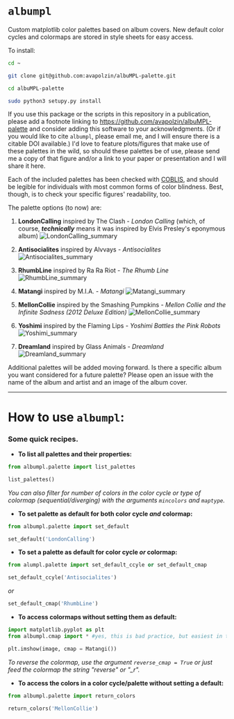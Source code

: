 # `albumpl `
Custom matplotlib color palettes based on album covers. New default color cycles and colormaps are stored in style sheets for easy access.

To install:
```bash
cd ~

git clone git@github.com:avapolzin/albuMPL-palette.git

cd albuMPL-palette

sudo python3 setupy.py install

````

If you use this package or the scripts in this repository in a publication, please add a footnote linking to https://github.com/avapolzin/albuMPL-palette and consider adding this software to your acknowledgments. (Or if you would like to cite `albumpl`, please email me, and I will ensure there is a citable DOI available.) I'd love to feature plots/figures that make use of these palettes in the wild, so should these palettes be of use, please send me a copy of that figure and/or a link to your paper or presentation and I will share it here.

Each of the included palettes has been checked with [COBLIS](https://www.color-blindness.com/coblis-color-blindness-simulator/), and should be legible for individuals with most common forms of color blindness. Best, though, is to check your specific figures' readability, too.


The palette options (to now) are:
1. __LondonCalling__ inspired by The Clash - _London Calling_ (which, of course, ***technically*** means it was inspired by Elvis Presley's eponymous album)
![LondonCalling_summary](https://user-images.githubusercontent.com/29441772/149859998-c0d2990b-123f-40f2-90ca-644cfaae0cdf.png)

2. __Antisocialites__ inspired by Alvvays - _Antisocialites_
![Antisocialites_summary](https://user-images.githubusercontent.com/29441772/149859986-f0f7c779-398e-43ab-996a-245179045783.png)

3. __RhumbLine__ inspired by Ra Ra Riot - _The Rhumb Line_
![RhumbLine_summary](https://user-images.githubusercontent.com/29441772/149860002-220f06c8-ed04-4a83-8c00-36e3e424af54.png)

4. __Matangi__ inspired by M.I.A. - _Matangi_
![Matangi_summary](https://user-images.githubusercontent.com/29441772/188832951-59b23143-d6fc-4e10-9f2a-2d2aaa967ce1.png)

5. __MellonCollie__ inspired by the Smashing Pumpkins - _Mellon Collie and the Infinite Sadness (2012 Deluxe Edition)_
![MellonCollie_summary](https://user-images.githubusercontent.com/29441772/188832959-3bfdc247-c103-4891-9009-1fcdcdb4723d.png)

6. __Yoshimi__ inspired by the Flaming Lips - _Yoshimi Battles the Pink Robots_
![Yoshimi_summary](https://user-images.githubusercontent.com/29441772/189017212-7bed5791-cd85-4a2f-b699-5cbe4444fb06.png)

7. __Dreamland__ inspired by Glass Animals - _Dreamland_
![Dreamland_summary](https://user-images.githubusercontent.com/29441772/189263297-7fa4f2f4-572d-4083-ac73-1eda1b22e94b.png)


Additional palettes will be added moving forward. Is there a specific album you want considered for a future palette? Please open an issue with the name of the album and artist and an image of the album cover.

***
# How to use `albumpl`:
### Some quick recipes.

- **To list all palettes and their properties:**
```python
from albumpl.palette import list_palettes

list_palettes()
```
*You can also filter for number of colors in the color cycle or type of colormap (sequential/diverging) with the arguments `mincolors` and `maptype`.*

- **To set palette as default for both color cycle *and* colormap:**
```python
from albumpl.palette import set_default

set_default('LondonCalling')
```

- **To set a palette as default for color cycle *or* colormap:**
```python
from alumpl.palette import set_default_ccyle or set_default_cmap

set_default_ccyle('Antisocialites')
```
*or*
```python
set_default_cmap('RhumbLine')
```

- **To access colormaps without setting them as default:**
```python
import matplotlib.pyplot as plt
from albumpl.cmap import * #yes, this is bad practice, but easiest in this case!

plt.imshow(image, cmap = Matangi())
```
*To reverse the colormap, use the argument `reverse_cmap = True` or just feed the colormap the string "reverse" or "_r".*

- **To access the colors in a color cycle/palette without setting a default:**
```python
from albumpl.palette import return_colors

return_colors('MellonCollie')
```
